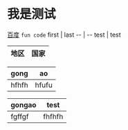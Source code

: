 # 我是测试
[百度](www.baidu.com)
`fun code`
first | last
--  |  --
test | test

| 地区    |国家    |
| --------- | --------- |


| gong | ao |
| ----- | -- |
|hfhfh|hfufu|


gongao | test
-- | --
fgffgf |fhfhfh
